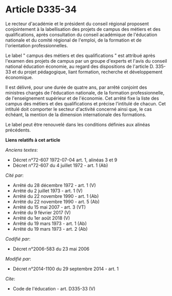 # Article D335-34

Le recteur d'académie et le président du conseil régional proposent conjointement à la labellisation des projets de campus
des métiers et des qualifications, après consultation du conseil académique de l'éducation nationale et du comité régional de
l'emploi, de la formation et de l'orientation professionnelles. 

Le label " campus des métiers et des qualifications " est attribué après l'examen des projets de campus par un groupe
d'experts et l'avis du conseil national éducation économie, au regard des dispositions de l'article D. 335-33 et du projet
pédagogique, liant formation, recherche et développement économique. 

Il est délivré, pour une durée de quatre ans, par arrêté conjoint des ministres chargés de l'éducation nationale, de la
formation professionnelle, de l'enseignement supérieur et de l'économie. Cet arrêté fixe la liste des campus des métiers et
des qualifications et précise l'intitulé de chacun. Cet intitulé doit comporter le secteur d'activité concerné ainsi que, le
cas échéant, la mention de la dimension internationale des formations. 

Le label peut être renouvelé dans les conditions définies aux alinéas précédents.

**Liens relatifs à cet article**

_Anciens textes_:

  - Décret n°72-607 1972-07-04 art. 1, alinéas 3 et 9
  - Décret n°72-607 du 4 juillet 1972 - art. 1 (Ab)

_Cité par_:

  - Arrêté du 28 décembre 1972 - art. 1 (V)
  - Arrêté du 2 juillet 1973 - art. 1 (V)
  - Arrêté du 22 novembre 1990 - art. 1 (Ab)
  - Arrêté du 22 novembre 1990 - art. 5 (Ab)
  - Arrêté du 15 mai 2007 - art. 3 (VT)
  - Arrêté du 9 février 2017 (V)
  - Arrêté du 1er août 2018 (V)
  - Arrêté du 19 mars 1973 - art. 1 (Ab)
  - Arrêté du 19 mars 1973 - art. 2 (Ab)

_Codifié par_:

  - Décret n°2006-583 du 23 mai 2006

_Modifié par_:

  - Décret n°2014-1100 du 29 septembre 2014 - art. 1

_Cite_:

  - Code de l'éducation - art. D335-33 (V)
